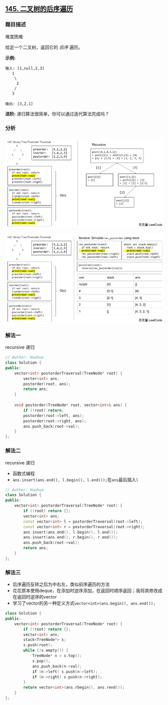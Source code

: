 ## [145. 二叉树的后序遍历](https://leetcode-cn.com/problems/binary-tree-postorder-traversal/)

### 题目描述

难度困难

给定一个二叉树，返回它的 *后序* 遍历。

**示例:**

```
输入: [1,null,2,3]  
   1
    \
     2
    /
   3 

输出: [3,2,1]
```

**进阶:** 递归算法很简单，你可以通过迭代算法完成吗？

### 分析

### ![145-ep40-1](../images/145-ep40-1.png)

![145-ep40-2](../images/145-ep40-2.png)

### 解法一

recursive 递归

```c++
// Author: Huahua
class Solution {
public:
    vector<int> postorderTraversal(TreeNode* root) {
        vector<int> ans;        
        postorder(root, ans);
        return ans;
    }
    
    void postorder(TreeNode* root, vector<int>& ans) {
        if (!root) return;
        postorder(root->left, ans);
        postorder(root->right, ans);
        ans.push_back(root->val);
    }
};
```

### 解法二

recursive 递归

- 函数式编程
- `ans.insert(ans.end(), l.begin(), l.end());`在`ans`最后插入`l`

```c++
// Author: Huahua
class Solution {
public:
    vector<int> postorderTraversal(TreeNode* root) {
        if (!root) return {};
        vector<int> ans;
        const vector<int> l = postorderTraversal(root->left);
        const vector<int> r = postorderTraversal(root->right);
        ans.insert(ans.end(), l.begin(), l.end());
        ans.insert(ans.end(), r.begin(), r.end());
        ans.push_back(root->val);
        return ans;
    }
};
```

### 解法三

- 后序遍历反转之后为中右左，类似前序遍历的方法
- 花花原本使用deque，在添加时逆序添加，在返回时顺序返回；我将其修改成在返回时逆序的vector
- 学习了vector的另一种定义方式`vector<int>(ans.begin(), ans.end());`

```c++
class Solution {
public:
    vector<int> postorderTraversal(TreeNode* root) {
        if (!root) return {};
        vector<int> ans;
        stack<TreeNode*> s;
        s.push(root);
        while (!s.empty()) {
            TreeNode* n = s.top();
            s.pop();
            ans.push_back(n->val);
            if (n->left) s.push(n->left);
            if (n->right) s.push(n->right);
        }   
        return vector<int>(ans.rbegin(), ans.rend());
    }
};
```


